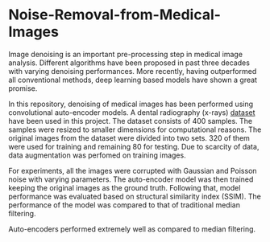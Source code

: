 # Noise-Removal-from-Medical-Images

Image denoising is an important pre-processing step in medical image analysis. Different algorithms have been proposed in past three decades with varying denoising performances. More recently, having outperformed all conventional methods, deep learning based models have shown a great promise.

In this repository, denoising of medical images has been performed using convolutional auto-encoder models. A dental radiography (x-rays) [dataset](http://www-o.ntust.edu.tw/~cweiwang/ISBI2015/challenge1/) have been used in this project. The dataset consists of 400 samples. The samples were resized to smaller dimensions for computational reasons. The original images from the dataset were divided into two sets. 320 of them were used for training and remaining 80 for testing. Due to scarcity of data, data augmentation was perfomed on training images.

For experiments, all the images were corrupted with Gaussian and Poisson noise with varying parameters. The auto-encoder model was then trained keeping the original images as the ground truth. Following that, model performance was evaluated based on structural similarity index (SSIM). The performance of the model was compared to that of traditional median filtering.

Auto-encoders performed extremely well as compared to median filtering.
